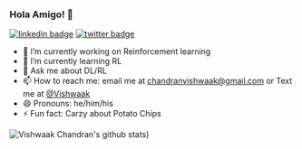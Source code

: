 ### Hola Amigo! 🤠
[![linkedin badge](https://img.shields.io/badge/linkedin-vishwaak_chandran-0077b5?style=social&logo=linkedin)](https://www.linkedin.com/in/vishwaak-chandran/)
[![twitter badge](https://img.shields.io/twitter/url?url=https%3A%2F%2Ftwitter.com%2Fvishwaakchandra)](https://twitter.com/vishwaakchandra)

- 🔭 I’m currently working on Reinforcement learning
- 🌱 I’m currently learning RL
- 💬 Ask me about DL/RL 
- 📫 How to reach me: email me at [chandranvishwaak@gmail.com](mailto:chandranvishwaak@gmail.com) or Text me at [@Vishwaak](https://t.me/Unkown_the_better)
- 😄 Pronouns: he/him/his
- ⚡ Fun fact: Carzy about Potato Chips 

![Vishwaak Chandran's github stats](https://github-readme-stats.anuraghazra1.vercel.app/api?username=vishwaak&show_icons=true&hide_border=true&hide=["contribs","prs"]))
